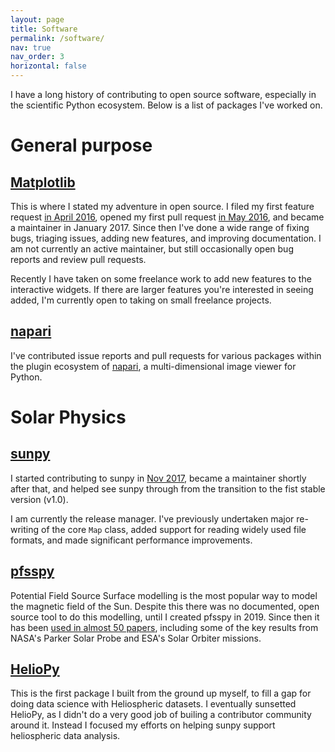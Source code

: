 ```yaml
---
layout: page
title: Software
permalink: /software/
nav: true
nav_order: 3
horizontal: false
---
```

I have a long history of contributing to open source software, especially in the scientific Python ecosystem.
Below is a list of packages I've worked on.

# General purpose
## [Matplotlib](https://matplotlib.org/)
This is where I stated my adventure in open source. I filed my first feature request [in April 2016](https://github.com/matplotlib/matplotlib/issues/6272), opened my first pull request [in May 2016](https://github.com/matplotlib/matplotlib/pull/6369), and became a maintainer in January 2017. Since then I've done a wide range of fixing bugs, triaging issues, adding new features, and improving documentation. I am not currently an active maintainer, but still occasionally open bug reports and review pull requests.

Recently I have taken on some freelance work to add new features to the interactive widgets. If there are larger features you're interested in seeing added, I'm currently open to taking on small freelance projects.

## [napari](https://napari.org/stable/)
I've contributed issue reports and pull requests for various packages within the plugin ecosystem of [napari](https://napari.org/stable/), a multi-dimensional image viewer for Python.

# Solar Physics

## [sunpy](https://sunpy.org/)
I started contributing to sunpy in [Nov 2017](https://github.com/sunpy/sunpy/pull/2289), became a maintainer shortly after that, and helped see sunpy through from the transition to the fist stable version (v1.0).

I am currently the release manager. I've previously undertaken major re-writing of the core ``Map`` class, added support for reading widely used file formats, and made significant performance improvements.

## [pfsspy](https://pfsspy.readthedocs.io/en/stable/)
Potential Field Source Surface modelling is the most popular way to model the magnetic field of the Sun.
Despite this there was no documented, open source tool to do this modelling, until I created pfsspy in 2019.
Since then it has been [used in almost 50 papers](https://ui.adsabs.harvard.edu/user/libraries/hfLAIo9DQw6yuNlLkn40GQ), including some of the key results from NASA's Parker Solar Probe and ESA's Solar Orbiter missions.

## [HelioPy](https://github.com/heliopython/heliopy)
This is the first package I built from the ground up myself, to fill a gap for  doing data science with Heliospheric datasets.
I eventually sunsetted HelioPy, as I didn't do a very good job of builing a contributor community around it.
Instead I focused my efforts on helping sunpy support heliospheric data analysis.
